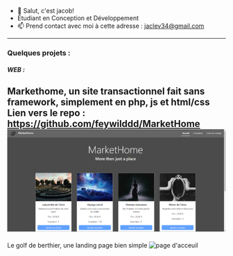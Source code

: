 - 👋 Salut, c'est jacob!
- Étudiant en Conception et Développement
- 📫 Prend contact avec moi à cette adresse : jaclev34@gmail.com
---
### Quelques projets : 
##### WEB :
Markethome, un site transactionnel fait sans framework, simplement en php, js et html/css
Lien vers le repo : https://github.com/feywilddd/MarketHome
![page d'acceuil](./img/home.png)
---
Le golf de berthier, une landing page bien simple
![page d'acceuil](./img/GolfBerthier.png)

